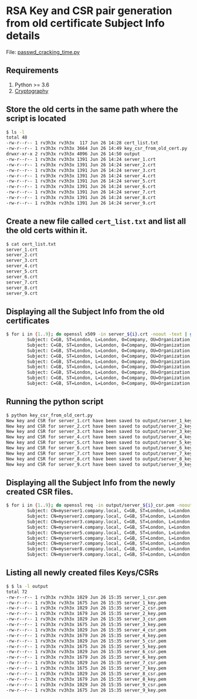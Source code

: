 
# RSA Key and CSR pair generation from old certificate Subject Info details
File: [passwd_cracking_time.py](https://github.com/rvitale3/Tools/blob/main/Security/Cryptography/source/key_csr_pair_generation_from_old_certs.py)  
## Requirements
1. Python >= 3.6  
2. [Cryptography](https://pypi.org/project/cryptography/)  

## Store the old certs in the same path where the script is located
```bash
$ ls -l
total 48
-rw-r--r-- 1 rv3h3x rv3h3x  117 Jun 26 14:28 cert_list.txt
-rw-r--r-- 1 rv3h3x rv3h3x 3664 Jun 26 14:49 key_csr_from_old_cert.py
drwxr-xr-x 2 rv3h3x rv3h3x 4096 Jun 26 14:50 output
-rw-r--r-- 1 rv3h3x rv3h3x 1391 Jun 26 14:24 server_1.crt
-rw-r--r-- 1 rv3h3x rv3h3x 1391 Jun 26 14:24 server_2.crt
-rw-r--r-- 1 rv3h3x rv3h3x 1391 Jun 26 14:24 server_3.crt
-rw-r--r-- 1 rv3h3x rv3h3x 1391 Jun 26 14:24 server_4.crt
-rw-r--r-- 1 rv3h3x rv3h3x 1391 Jun 26 14:24 server_5.crt
-rw-r--r-- 1 rv3h3x rv3h3x 1391 Jun 26 14:24 server_6.crt
-rw-r--r-- 1 rv3h3x rv3h3x 1391 Jun 26 14:24 server_7.crt
-rw-r--r-- 1 rv3h3x rv3h3x 1391 Jun 26 14:24 server_8.crt
-rw-r--r-- 1 rv3h3x rv3h3x 1391 Jun 26 14:24 server_9.crt
```
## Create a new file called ```cert_list.txt``` and list all the old certs within it.
```bash                                                                                                                                        
$ cat cert_list.txt   
server_1.crt
server_2.crt
server_3.crt
server_4.crt
server_5.crt
server_6.crt
server_7.crt
server_8.crt
server_9.crt
```
## Displaying all the Subject Info from the old certificates
```bash                                                                                                                                        
$ for i in {1..9}; do openssl x509 -in server_${i}.crt -noout -text | grep 'Subject:'; done          
        Subject: C=GB, ST=London, L=London, O=Company, OU=Organization, CN=myserver1.company.local
        Subject: C=GB, ST=London, L=London, O=Company, OU=Organization, CN=myserver2.company.local
        Subject: C=GB, ST=London, L=London, O=Company, OU=Organization, CN=myserver3.company.local
        Subject: C=GB, ST=London, L=London, O=Company, OU=Organization, CN=myserver4.company.local
        Subject: C=GB, ST=London, L=London, O=Company, OU=Organization, CN=myserver5.company.local
        Subject: C=GB, ST=London, L=London, O=Company, OU=Organization, CN=myserver6.company.local
        Subject: C=GB, ST=London, L=London, O=Company, OU=Organization, CN=myserver7.company.local
        Subject: C=GB, ST=London, L=London, O=Company, OU=Organization, CN=myserver8.company.local
        Subject: C=GB, ST=London, L=London, O=Company, OU=Organization, CN=myserver9.company.local
```
## Running the python script
```bash
$ python key_csr_from_old_cert.py                                                       
New key and CSR for server_1.crt have been saved to output/server_1_key.pem and output/server_1_csr.pem respectively.
New key and CSR for server_2.crt have been saved to output/server_2_key.pem and output/server_2_csr.pem respectively.
New key and CSR for server_3.crt have been saved to output/server_3_key.pem and output/server_3_csr.pem respectively.
New key and CSR for server_4.crt have been saved to output/server_4_key.pem and output/server_4_csr.pem respectively.
New key and CSR for server_5.crt have been saved to output/server_5_key.pem and output/server_5_csr.pem respectively.
New key and CSR for server_6.crt have been saved to output/server_6_key.pem and output/server_6_csr.pem respectively.
New key and CSR for server_7.crt have been saved to output/server_7_key.pem and output/server_7_csr.pem respectively.
New key and CSR for server_8.crt have been saved to output/server_8_key.pem and output/server_8_csr.pem respectively.
New key and CSR for server_9.crt have been saved to output/server_9_key.pem and output/server_9_csr.pem respectively.
```
##  Displaying all the Subject Info from the newly created CSR files.
```bash
$ for i in {1..9}; do openssl req -in output/server_${i}_csr.pem -noout -text | grep 'Subject:'; done
        Subject: CN=myserver1.company.local, C=GB, ST=London, L=London, O=Company, OU=Organization
        Subject: CN=myserver2.company.local, C=GB, ST=London, L=London, O=Company, OU=Organization
        Subject: CN=myserver3.company.local, C=GB, ST=London, L=London, O=Company, OU=Organization
        Subject: CN=myserver4.company.local, C=GB, ST=London, L=London, O=Company, OU=Organization
        Subject: CN=myserver5.company.local, C=GB, ST=London, L=London, O=Company, OU=Organization
        Subject: CN=myserver6.company.local, C=GB, ST=London, L=London, O=Company, OU=Organization
        Subject: CN=myserver7.company.local, C=GB, ST=London, L=London, O=Company, OU=Organization
        Subject: CN=myserver8.company.local, C=GB, ST=London, L=London, O=Company, OU=Organization
        Subject: CN=myserver9.company.local, C=GB, ST=London, L=London, O=Company, OU=Organization
```
## Listing all newly created files Keys/CSRs
```bash
$ $ ls -l output 
total 72
-rw-r--r-- 1 rv3h3x rv3h3x 1029 Jun 26 15:35 server_1_csr.pem
-rw-r--r-- 1 rv3h3x rv3h3x 1675 Jun 26 15:35 server_1_key.pem
-rw-r--r-- 1 rv3h3x rv3h3x 1029 Jun 26 15:35 server_2_csr.pem
-rw-r--r-- 1 rv3h3x rv3h3x 1679 Jun 26 15:35 server_2_key.pem
-rw-r--r-- 1 rv3h3x rv3h3x 1029 Jun 26 15:35 server_3_csr.pem
-rw-r--r-- 1 rv3h3x rv3h3x 1675 Jun 26 15:35 server_3_key.pem
-rw-r--r-- 1 rv3h3x rv3h3x 1029 Jun 26 15:35 server_4_csr.pem
-rw-r--r-- 1 rv3h3x rv3h3x 1679 Jun 26 15:35 server_4_key.pem
-rw-r--r-- 1 rv3h3x rv3h3x 1029 Jun 26 15:35 server_5_csr.pem
-rw-r--r-- 1 rv3h3x rv3h3x 1675 Jun 26 15:35 server_5_key.pem
-rw-r--r-- 1 rv3h3x rv3h3x 1029 Jun 26 15:35 server_6_csr.pem
-rw-r--r-- 1 rv3h3x rv3h3x 1679 Jun 26 15:35 server_6_key.pem
-rw-r--r-- 1 rv3h3x rv3h3x 1029 Jun 26 15:35 server_7_csr.pem
-rw-r--r-- 1 rv3h3x rv3h3x 1675 Jun 26 15:35 server_7_key.pem
-rw-r--r-- 1 rv3h3x rv3h3x 1029 Jun 26 15:35 server_8_csr.pem
-rw-r--r-- 1 rv3h3x rv3h3x 1679 Jun 26 15:35 server_8_key.pem
-rw-r--r-- 1 rv3h3x rv3h3x 1029 Jun 26 15:35 server_9_csr.pem
-rw-r--r-- 1 rv3h3x rv3h3x 1675 Jun 26 15:35 server_9_key.pem
```
